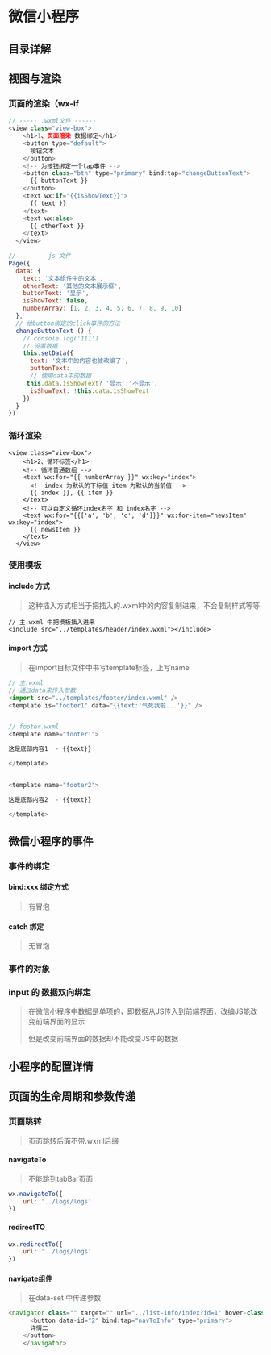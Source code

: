 # 微信小程序

## 目录详解

## 视图与渲染

### 页面的渲染（wx-if

```javascript
// ----- .wxml文件 ------
<view class="view-box">
    <h1>1、页面渲染 数据绑定</h1>
    <button type="default">
      按钮文本
    </button>
    <!-- 为按钮绑定一个tap事件 -->
    <button class="btn" type="primary" bind:tap="changeButtonText">
      {{ buttonText }}
    </button>
    <text wx:if="{{isShowText}}">
      {{ text }}
    </text>
    <text wx:else>
      {{ otherText }}
    </text>
  </view>
  
// ------- js 文件
Page({
  data: {
    text: '文本组件中的文本',
    otherText: '其他的文本展示框',
    buttonText: '显示',
    isShowText: false,
    numberArray: [1, 2, 3, 4, 5, 6, 7, 8, 9, 10]
  },
  // 给button绑定的click事件的方法
  changeButtonText () {
    // console.log('111')
    // 设置数据
    this.setData({
      text: '文本中的内容也被改编了',
      buttonText: 
      // 使用data中的数据
     this.data.isShowText? '显示':'不显示',
      isShowText: !this.data.isShowText
    })
  }
})
```

### 循环渲染

```
<view class="view-box">
    <h1>2、循环标签</h1>
    <!-- 循环普通数组 -->
    <text wx:for="{{ numberArray }}" wx:key="index">
      <!--index 为默认的下标值 item 为默认的当前值 -->
      {{ index }}, {{ item }}
    </text>
    <!-- 可以自定义循环index名字 和 index名字 -->
    <text wx:for="{{['a', 'b', 'c', 'd']}}" wx:for-item="newsItem" wx:key="index">
      {{ newsItem }}
    </text>
  </view>
```

### 使用模板

#### include 方式

> 这种插入方式相当于把插入的.wxml中的内容复制进来，不会复制样式等等

```
// 主.wxml 中把模板插入进来
<include src="../templates/header/index.wxml"></include>
```

#### import 方式

> 在import目标文件中书写template标签，上写name

```javascript
// 主.wxml
// 通过data来传入参数
<import src="../templates/footer/index.wxml" />
<template is="footer1" data="{{text:'气死我啦...'}}" />


// footer.wxml
<template name="footer1">

这是底部内容1  - {{text}}

</template>


<template name="footer2">

这是底部内容2  - {{text}}

</template>
```

## 微信小程序的事件

### 事件的绑定

#### bind:xxx 绑定方式

> 有冒泡

#### catch 绑定

> 无冒泡

### 事件的对象

### input 的 数据双向绑定

> 在微信小程序中数据是单项的，即数据从JS传入到前端界面，改编JS能改变前端界面的显示
>
> 但是改变前端界面的数据却不能改变JS中的数据

## 小程序的配置详情

## 页面的生命周期和参数传递

### 页面跳转

> 页面跳转后面不带.wxml后缀

#### navigateTo

> 不能跳到tabBar页面

```javascript
wx.navigateTo({
	url: '../logs/logs'
})
```

#### redirectTO

```javascript
wx.redirectTo({
	url: '../logs/logs'
})
```

#### navigate组件

> 在data-set 中传递参数

```javascript
<navigator class="" target="" url="../list-info/index?id=1" hover-class="navigator-hover" open-type="navigate">
      <button data-id="2" bind:tap="navToInfo" type="primary">
      详情二
    </button>
    </navigator>
```


